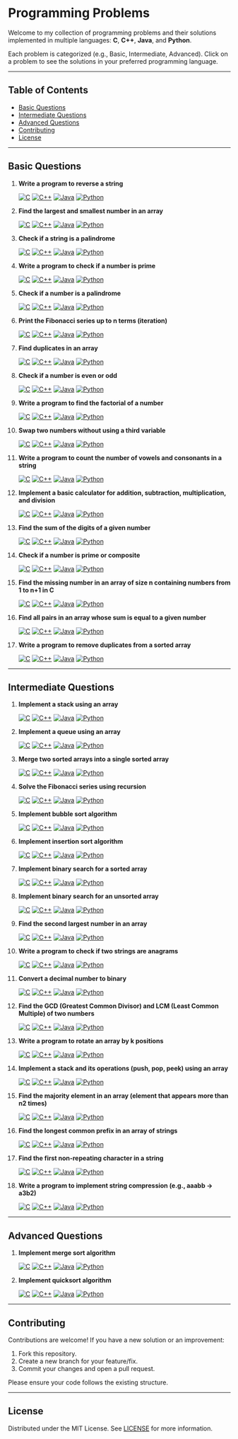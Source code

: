 # Programming Problems

Welcome to my collection of programming problems and their solutions implemented in multiple languages: **C**, **C++**, **Java**, and **Python**.

Each problem is categorized (e.g., Basic, Intermediate, Advanced). Click on a problem to see the solutions in your preferred programming language.

---

## Table of Contents

- [Basic Questions](#basic-questions)
- [Intermediate Questions](#intermediate-questions)
- [Advanced Questions](#advanced-questions)
- [Contributing](#contributing)
- [License](#license)

---

## Basic Questions

1. **Write a program to reverse a string**

   <a href="./Basic/1.Write a program to reverse a string/Solution.c" target="_blank"><img src="https://img.shields.io/badge/C-View_Solution-blue" alt="C"></a> <a href="./Basic/1.Write a program to reverse a string/Solution.cpp" target="_blank"><img src="https://img.shields.io/badge/C++-View_Solution-blue" alt="C++"></a> <a href="./Basic/1.Write a program to reverse a string/Solution.java" target="_blank"><img src="https://img.shields.io/badge/Java-View_Solution-blue" alt="Java"></a> <a href="./Basic/1.Write a program to reverse a string/Solution.py" target="_blank"><img src="https://img.shields.io/badge/Python-View_Solution-blue" alt="Python"></a>

2. **Find the largest and smallest number in an array**

   <a href="./Basic/2.Find the largest and smallest number in an array/Solution.c" target="_blank"><img src="https://img.shields.io/badge/C-View_Solution-blue" alt="C"></a> <a href="./Basic/2.Find the largest and smallest number in an array/Solution.cpp" target="_blank"><img src="https://img.shields.io/badge/C++-View_Solution-blue" alt="C++"></a> <a href="./Basic/2.Find the largest and smallest number in an array/Solution.java" target="_blank"><img src="https://img.shields.io/badge/Java-View_Solution-blue" alt="Java"></a> <a href="./Basic/2.Find the largest and smallest number in an array/Solution.py" target="_blank"><img src="https://img.shields.io/badge/Python-View_Solution-blue" alt="Python"></a>

3. **Check if a string is a palindrome**

   <a href="./Basic/3.Check if a string is a palindrome/Solution.c" target="_blank"><img src="https://img.shields.io/badge/C-View_Solution-blue" alt="C"></a> <a href="./Basic/3.Check if a string is a palindrome/Solution.cpp" target="_blank"><img src="https://img.shields.io/badge/C++-View_Solution-blue" alt="C++"></a> <a href="./Basic/3.Check if a string is a palindrome/Solution.java" target="_blank"><img src="https://img.shields.io/badge/Java-View_Solution-blue" alt="Java"></a> <a href="./Basic/3.Check if a string is a palindrome/Solution.py" target="_blank"><img src="https://img.shields.io/badge/Python-View_Solution-blue" alt="Python"></a>

4. **Write a program to check if a number is prime**

   <a href="./Basic/4.Write a program to check if a number is prime/Solution.c" target="_blank"><img src="https://img.shields.io/badge/C-View_Solution-blue" alt="C"></a> <a href="./Basic/4.Write a program to check if a number is prime/Solution.cpp" target="_blank"><img src="https://img.shields.io/badge/C++-View_Solution-blue" alt="C++"></a> <a href="./Basic/4.Write a program to check if a number is prime/Solution.java" target="_blank"><img src="https://img.shields.io/badge/Java-View_Solution-blue" alt="Java"></a> <a href="./Basic/4.Write a program to check if a number is prime/Solution.py" target="_blank"><img src="https://img.shields.io/badge/Python-View_Solution-blue" alt="Python"></a>

5. **Check if a number is a palindrome**

   <a href="./Basic/5.Check if a number is a palindrome/Solution.c" target="_blank"><img src="https://img.shields.io/badge/C-View_Solution-blue" alt="C"></a> <a href="./Basic/5.Check if a number is a palindrome/Solution.cpp" target="_blank"><img src="https://img.shields.io/badge/C++-View_Solution-blue" alt="C++"></a> <a href="./Basic/5.Check if a number is a palindrome/Solution.java" target="_blank"><img src="https://img.shields.io/badge/Java-View_Solution-blue" alt="Java"></a> <a href="./Basic/5.Check if a number is a palindrome/Solution.py" target="_blank"><img src="https://img.shields.io/badge/Python-View_Solution-blue" alt="Python"></a>

6. **Print the Fibonacci series up to n terms (iteration)**

   <a href="./Basic/6. Print the Fibonacci series up to n terms (iteration)/Solution.c" target="_blank"><img src="https://img.shields.io/badge/C-View_Solution-blue" alt="C"></a> <a href="./Basic/6. Print the Fibonacci series up to n terms (iteration)/Solution.cpp" target="_blank"><img src="https://img.shields.io/badge/C++-View_Solution-blue" alt="C++"></a> <a href="./Basic/6. Print the Fibonacci series up to n terms (iteration)/Solution.java" target="_blank"><img src="https://img.shields.io/badge/Java-View_Solution-blue" alt="Java"></a> <a href="./Basic/6. Print the Fibonacci series up to n terms (iteration)/Solution.py" target="_blank"><img src="https://img.shields.io/badge/Python-View_Solution-blue" alt="Python"></a>

7. **Find duplicates in an array**

   <a href="./Basic/7.Find duplicates in an array/Solution.c" target="_blank"><img src="https://img.shields.io/badge/C-View_Solution-blue" alt="C"></a> <a href="./Basic/7.Find duplicates in an array/Solution.cpp" target="_blank"><img src="https://img.shields.io/badge/C++-View_Solution-blue" alt="C++"></a> <a href="./Basic/7.Find duplicates in an array/Solution.java" target="_blank"><img src="https://img.shields.io/badge/Java-View_Solution-blue" alt="Java"></a> <a href="./Basic/7.Find duplicates in an array/Solution.py" target="_blank"><img src="https://img.shields.io/badge/Python-View_Solution-blue" alt="Python"></a>

8. **Check if a number is even or odd**

   <a href="./Basic/8.Check if a number is even or odd/Solution.c" target="_blank"><img src="https://img.shields.io/badge/C-View_Solution-blue" alt="C"></a> <a href="./Basic/8.Check if a number is even or odd/Solution.cpp" target="_blank"><img src="https://img.shields.io/badge/C++-View_Solution-blue" alt="C++"></a> <a href="./Basic/8.Check if a number is even or odd/Solution.java" target="_blank"><img src="https://img.shields.io/badge/Java-View_Solution-blue" alt="Java"></a> <a href="./Basic/8.Check if a number is even or odd/Solution.py" target="_blank"><img src="https://img.shields.io/badge/Python-View_Solution-blue" alt="Python"></a>

9. **Write a program to find the factorial of a number**

   <a href="./Basic/9.Write a program to find the factorial of a number/Solution.c" target="_blank"><img src="https://img.shields.io/badge/C-View_Solution-blue" alt="C"></a> <a href="./Basic/9.Write a program to find the factorial of a number/Solution.cpp" target="_blank"><img src="https://img.shields.io/badge/C++-View_Solution-blue" alt="C++"></a> <a href="./Basic/9.Write a program to find the factorial of a number/Solution.java" target="_blank"><img src="https://img.shields.io/badge/Java-View_Solution-blue" alt="Java"></a> <a href="./Basic/9.Write a program to find the factorial of a number/Solution.py" target="_blank"><img src="https://img.shields.io/badge/Python-View_Solution-blue" alt="Python"></a>

10. **Swap two numbers without using a third variable**

    <a href="./Basic/10.Swap two numbers without using a third variable/Solution.c" target="_blank"><img src="https://img.shields.io/badge/C-View_Solution-blue" alt="C"></a> <a href="./Basic/10.Swap two numbers without using a third variable/Solution.cpp" target="_blank"><img src="https://img.shields.io/badge/C++-View_Solution-blue" alt="C++"></a> <a href="./Basic/10.Swap two numbers without using a third variable/Solution.java" target="_blank"><img src="https://img.shields.io/badge/Java-View_Solution-blue" alt="Java"></a> <a href="./Basic/10.Swap two numbers without using a third variable/Solution.py" target="_blank"><img src="https://img.shields.io/badge/Python-View_Solution-blue" alt="Python"></a>

11. **Write a program to count the number of vowels and consonants in a string**

    <a href="./Basic/11.Write a program to count the number of vowels and consonants in a string/Solution.c" target="_blank"><img src="https://img.shields.io/badge/C-View_Solution-blue" alt="C"></a> <a href="./Basic11.Write a program to count the number of vowels and consonants in a string/Solution.cpp" target="_blank"><img src="https://img.shields.io/badge/C++-View_Solution-blue" alt="C++"></a> <a href="./Basic/11.Write a program to count the number of vowels and consonants in a string/Solution.java" target="_blank"><img src="https://img.shields.io/badge/Java-View_Solution-blue" alt="Java"></a> <a href="./Basic/11.Write a program to count the number of vowels and consonants in a string/Solution.py" target="_blank"><img src="https://img.shields.io/badge/Python-View_Solution-blue" alt="Python"></a>

12. **Implement a basic calculator for addition, subtraction, multiplication, and division**

    <a href="./Basic/12.Implement a basic calculator for addition, subtraction, multiplication, and division/Solution.c" target="_blank"><img src="https://img.shields.io/badge/C-View_Solution-blue" alt="C"></a> <a href="./Basic/12.Implement a basic calculator for addition, subtraction, multiplication, and division/Solution.cpp" target="_blank"><img src="https://img.shields.io/badge/C++-View_Solution-blue" alt="C++"></a> <a href="./Basic/12.Implement a basic calculator for addition, subtraction, multiplication, and division/Solution.java" target="_blank"><img src="https://img.shields.io/badge/Java-View_Solution-blue" alt="Java"></a> <a href="./Basic/12.Implement a basic calculator for addition, subtraction, multiplication, and division/Solution.py" target="_blank"><img src="https://img.shields.io/badge/Python-View_Solution-blue" alt="Python"></a>

13. **Find the sum of the digits of a given number**

    <a href="./Basic/13.Find the sum of the digits of a given number/Solution.c" target="_blank"><img src="https://img.shields.io/badge/C-View_Solution-blue" alt="C"></a> <a href="./Basic/13.Find the sum of the digits of a given number/Solution.cpp" target="_blank"><img src="https://img.shields.io/badge/C++-View_Solution-blue" alt="C++"></a> <a href="./Basic/13.Find the sum of the digits of a given number/Solution.java" target="_blank"><img src="https://img.shields.io/badge/Java-View_Solution-blue" alt="Java"></a> <a href="./Basic/13.Find the sum of the digits of a given number/Solution.py" target="_blank"><img src="https://img.shields.io/badge/Python-View_Solution-blue" alt="Python"></a>

14. **Check if a number is prime or composite**

    <a href="./Basic/14.Check if a number is prime or composite/Solution.c" target="_blank"><img src="https://img.shields.io/badge/C-View_Solution-blue" alt="C"></a> <a href="./Basic/14.Check if a number is prime or composite/Solution.cpp" target="_blank"><img src="https://img.shields.io/badge/C++-View_Solution-blue" alt="C++"></a> <a href="./Basic/14.Check if a number is prime or composite/Solution.java" target="_blank"><img src="https://img.shields.io/badge/Java-View_Solution-blue" alt="Java"></a> <a href="./Basic/14.Check if a number is prime or composite/Solution.py" target="_blank"><img src="https://img.shields.io/badge/Python-View_Solution-blue" alt="Python"></a>

15. **Find the missing number in an array of size n containing numbers from 1 to n+1 in C**

    <a href="./Basic/15.Find the missing number in an array of size n containing numbers from 1 to n+1 in C/Solution.c" target="_blank"><img src="https://img.shields.io/badge/C-View_Solution-blue" alt="C"></a> <a href="./Basic/15.Find the missing number in an array of size n containing numbers from 1 to n+1 in C/Solution.cpp" target="_blank"><img src="https://img.shields.io/badge/C++-View_Solution-blue" alt="C++"></a> <a href="./Basic/15.Find the missing number in an array of size n containing numbers from 1 to n+1 in C/Solution.java" target="_blank"><img src="https://img.shields.io/badge/Java-View_Solution-blue" alt="Java"></a> <a href="./Basic/15.Find the missing number in an array of size n containing numbers from 1 to n+1 in C/Solution.py" target="_blank"><img src="https://img.shields.io/badge/Python-View_Solution-blue" alt="Python"></a>

16. **Find all pairs in an array whose sum is equal to a given number**

    <a href="./Basic/16.Find all pairs in an array whose sum is equal to a given number/Solution.c" target="_blank"><img src="https://img.shields.io/badge/C-View_Solution-blue" alt="C"></a> <a href="./Basic/16.Find all pairs in an array whose sum is equal to a given number/Solution.cpp" target="_blank"><img src="https://img.shields.io/badge/C++-View_Solution-blue" alt="C++"></a> <a href="./Basic/16.Find all pairs in an array whose sum is equal to a given number/Solution.java" target="_blank"><img src="https://img.shields.io/badge/Java-View_Solution-blue" alt="Java"></a> <a href="./Basic/16.Find all pairs in an array whose sum is equal to a given number/Solution.py" target="_blank"><img src="https://img.shields.io/badge/Python-View_Solution-blue" alt="Python"></a>

17. **Write a program to remove duplicates from a sorted array**

    <a href="./Basic/17.Write a program to remove duplicates from a sorted array/Solution.c" target="_blank"><img src="https://img.shields.io/badge/C-View_Solution-blue" alt="C"></a> <a href="./Basic/17.Write a program to remove duplicates from a sorted array/Solution.cpp" target="_blank"><img src="https://img.shields.io/badge/C++-View_Solution-blue" alt="C++"></a> <a href="./Basic/17.Write a program to remove duplicates from a sorted array/Solution.java" target="_blank"><img src="https://img.shields.io/badge/Java-View_Solution-blue" alt="Java"></a> <a href="./Basic/17.Write a program to remove duplicates from a sorted array/Solution.py" target="_blank"><img src="https://img.shields.io/badge/Python-View_Solution-blue" alt="Python"></a>

---

## Intermediate Questions

1. **Implement a stack using an array**

   <a href="./Intermediate/1.Implement a stack using an array/Solution.c" target="_blank"><img src="https://img.shields.io/badge/C-View_Solution-blue" alt="C"></a> <a href="./Intermediate/1.Implement a stack using an array/Solution.cpp" target="_blank"><img src="https://img.shields.io/badge/C++-View_Solution-blue" alt="C++"></a> <a href="./Intermediate/1.Implement a stack using an array/Solution.java" target="_blank"><img src="https://img.shields.io/badge/Java-View_Solution-blue" alt="Java"></a> <a href="./Intermediate/1.Implement a stack using an array/Solution.py" target="_blank"><img src="https://img.shields.io/badge/Python-View_Solution-blue" alt="Python"></a>

2. **Implement a queue using an array**

   <a href="./Intermediate/2.Implement a queue using an array/Solution.c" target="_blank"><img src="https://img.shields.io/badge/C-View_Solution-blue" alt="C"></a> <a href="./Intermediate/2.Implement a queue using an array/Solution.cpp" target="_blank"><img src="https://img.shields.io/badge/C++-View_Solution-blue" alt="C++"></a> <a href="./Intermediate/2.Implement a queue using an array/Solution.java" target="_blank"><img src="https://img.shields.io/badge/Java-View_Solution-blue" alt="Java"></a> <a href="./Intermediate/2.Implement a queue using an array/Solution.py" target="_blank"><img src="https://img.shields.io/badge/Python-View_Solution-blue" alt="Python"></a>

3. **Merge two sorted arrays into a single sorted array**

   <a href="./Intermediate/3.Merge two sorted arrays into a single sorted array/Solution.c" target="_blank"><img src="https://img.shields.io/badge/C-View_Solution-blue" alt="C"></a> <a href="./Intermediate/3.Merge two sorted arrays into a single sorted array/Solution.cpp" target="_blank"><img src="https://img.shields.io/badge/C++-View_Solution-blue" alt="C++"></a> <a href="./Intermediate/3.Merge two sorted arrays into a single sorted array/Solution.java" target="_blank"><img src="https://img.shields.io/badge/Java-View_Solution-blue" alt="Java"></a> <a href="./Intermediate/3.Merge two sorted arrays into a single sorted array/Solution.py" target="_blank"><img src="https://img.shields.io/badge/Python-View_Solution-blue" alt="Python"></a>

4. **Solve the Fibonacci series using recursion**

   <a href="./Intermediate/4.Solve the Fibonacci series using recursion/Solution.c" target="_blank"><img src="https://img.shields.io/badge/C-View_Solution-blue" alt="C"></a> <a href="./Intermediate/4.Solve the Fibonacci series using recursion/Solution.cpp" target="_blank"><img src="https://img.shields.io/badge/C++-View_Solution-blue" alt="C++"></a> <a href="./Intermediate/4.Solve the Fibonacci series using recursion/Solution.java" target="_blank"><img src="https://img.shields.io/badge/Java-View_Solution-blue" alt="Java"></a> <a href="./Intermediate/4.Solve the Fibonacci series using recursion/Solution.py" target="_blank"><img src="https://img.shields.io/badge/Python-View_Solution-blue" alt="Python"></a>

5. **Implement bubble sort algorithm**

   <a href="./Intermediate/5.Implement bubble sort algorithm/Solution.c" target="_blank"><img src="https://img.shields.io/badge/C-View_Solution-blue" alt="C"></a> <a href="./Intermediate/5.Implement bubble sort algorithm/Solution.cpp" target="_blank"><img src="https://img.shields.io/badge/C++-View_Solution-blue" alt="C++"></a> <a href="./Intermediate/5.Implement bubble sort algorithm/Solution.java" target="_blank"><img src="https://img.shields.io/badge/Java-View_Solution-blue" alt="Java"></a> <a href="./Intermediate/5.Implement bubble sort algorithm/Solution.py" target="_blank"><img src="https://img.shields.io/badge/Python-View_Solution-blue" alt="Python"></a>

6. **Implement insertion sort algorithm**

   <a href="./Intermediate/6.Implement insertion sort algorithm/Solution.c" target="_blank"><img src="https://img.shields.io/badge/C-View_Solution-blue" alt="C"></a> <a href="./Intermediate/6.Implement insertion sort algorithm/Solution.cpp" target="_blank"><img src="https://img.shields.io/badge/C++-View_Solution-blue" alt="C++"></a> <a href="./Intermediate/6.Implement insertion sort algorithm/Solution.java" target="_blank"><img src="https://img.shields.io/badge/Java-View_Solution-blue" alt="Java"></a> <a href="./Intermediate/6.Implement insertion sort algorithm/Solution.py" target="_blank"><img src="https://img.shields.io/badge/Python-View_Solution-blue" alt="Python"></a>

7. **Implement binary search for a sorted array**

   <a href="./Intermediate/7.Implement binary search for a sorted array/Solution.c" target="_blank"><img src="https://img.shields.io/badge/C-View_Solution-blue" alt="C"></a> <a href="./Intermediate/7.Implement binary search for a sorted array/Solution.cpp" target="_blank"><img src="https://img.shields.io/badge/C++-View_Solution-blue" alt="C++"></a> <a href="./Intermediate/7.Implement binary search for a sorted array/Solution.java" target="_blank"><img src="https://img.shields.io/badge/Java-View_Solution-blue" alt="Java"></a> <a href="./Intermediate/7.Implement binary search for a sorted array/Solution.py" target="_blank"><img src="https://img.shields.io/badge/Python-View_Solution-blue" alt="Python"></a>

8. **Implement binary search for an unsorted array**

   <a href="./Intermediate/8.Implement binary search for an unsorted array/Solution.c" target="_blank"><img src="https://img.shields.io/badge/C-View_Solution-blue" alt="C"></a> <a href="./Intermediate/8.Implement binary search for an unsorted array/Solution.cpp" target="_blank"><img src="https://img.shields.io/badge/C++-View_Solution-blue" alt="C++"></a> <a href="./Intermediate/8.Implement binary search for an unsorted array/Solution.java" target="_blank"><img src="https://img.shields.io/badge/Java-View_Solution-blue" alt="Java"></a> <a href="./Intermediate/8.Implement binary search for an unsorted array/Solution.py" target="_blank"><img src="https://img.shields.io/badge/Python-View_Solution-blue" alt="Python"></a>

9. **Find the second largest number in an array**

   <a href="./Intermediate/9.Find the second largest number in an array/Solution.c" target="_blank"><img src="https://img.shields.io/badge/C-View_Solution-blue" alt="C"></a> <a href="./Intermediate/9.Find the second largest number in an array/Solution.cpp" target="_blank"><img src="https://img.shields.io/badge/C++-View_Solution-blue" alt="C++"></a> <a href="./Intermediate/9.Find the second largest number in an array/Solution.java" target="_blank"><img src="https://img.shields.io/badge/Java-View_Solution-blue" alt="Java"></a> <a href="./Intermediate/9.Find the second largest number in an array/Solution.py" target="_blank"><img src="https://img.shields.io/badge/Python-View_Solution-blue" alt="Python"></a>

10. **Write a program to check if two strings are anagrams**

    <a href="./Intermediate/10.Write a program to check if two strings are anagrams/Solution.c" target="_blank"><img src="https://img.shields.io/badge/C-View_Solution-blue" alt="C"></a> <a href="./Intermediate/10.Write a program to check if two strings are anagrams/Solution.cpp" target="_blank"><img src="https://img.shields.io/badge/C++-View_Solution-blue" alt="C++"></a> <a href="./Intermediate/10.Write a program to check if two strings are anagrams/Solution.java" target="_blank"><img src="https://img.shields.io/badge/Java-View_Solution-blue" alt="Java"></a> <a href="./Intermediate/10.Write a program to check if two strings are anagrams/Solution.py" target="_blank"><img src="https://img.shields.io/badge/Python-View_Solution-blue" alt="Python"></a>

11. **Convert a decimal number to binary**

    <a href="./Intermediate/11.Convert a decimal number to binary/Solution.c" target="_blank"><img src="https://img.shields.io/badge/C-View_Solution-blue" alt="C"></a> <a href="./Intermediate/11.Convert a decimal number to binary/Solution.cpp" target="_blank"><img src="https://img.shields.io/badge/C++-View_Solution-blue" alt="C++"></a> <a href="./Intermediate/11.Convert a decimal number to binary/Solution.java" target="_blank"><img src="https://img.shields.io/badge/Java-View_Solution-blue" alt="Java"></a> <a href="./Intermediate/11.Convert a decimal number to binary/Solution.py" target="_blank"><img src="https://img.shields.io/badge/Python-View_Solution-blue" alt="Python"></a>

12. **Find the GCD (Greatest Common Divisor) and LCM (Least Common Multiple) of two numbers**

    <a href="./Intermediate/12.Find the GCD (Greatest Common Divisor) and LCM (Least Common Multiple) of two numbers/Solution.c" target="_blank"><img src="https://img.shields.io/badge/C-View_Solution-blue" alt="C"></a> <a href="./Intermediate/12.Find the GCD (Greatest Common Divisor) and LCM (Least Common Multiple) of two numbers/Solution.cpp" target="_blank"><img src="https://img.shields.io/badge/C++-View_Solution-blue" alt="C++"></a> <a href="./Intermediate/12.Find the GCD (Greatest Common Divisor) and LCM (Least Common Multiple) of two numbers/Solution.java" target="_blank"><img src="https://img.shields.io/badge/Java-View_Solution-blue" alt="Java"></a> <a href="./Intermediate/12.Find the GCD (Greatest Common Divisor) and LCM (Least Common Multiple) of two numbers/Solution.py" target="_blank"><img src="https://img.shields.io/badge/Python-View_Solution-blue" alt="Python"></a>

13. **Write a program to rotate an array by k positions**

    <a href="./Intermediate/13.Write a program to rotate an array by k positions/Solution.c" target="_blank"><img src="https://img.shields.io/badge/C-View_Solution-blue" alt="C"></a> <a href="./Intermediate/13.Write a program to rotate an array by k positions/Solution.cpp" target="_blank"><img src="https://img.shields.io/badge/C++-View_Solution-blue" alt="C++"></a> <a href="./Intermediate/13.Write a program to rotate an array by k positions/Solution.java" target="_blank"><img src="https://img.shields.io/badge/Java-View_Solution-blue" alt="Java"></a> <a href="./Intermediate/13.Write a program to rotate an array by k positions/Solution.py" target="_blank"><img src="https://img.shields.io/badge/Python-View_Solution-blue" alt="Python"></a>

14. **Implement a stack and its operations (push, pop, peek) using an array**

    <a href="./Intermediate/14.Implement a stack and its operations (push, pop, peek) using an array/Solution.c" target="_blank"><img src="https://img.shields.io/badge/C-View_Solution-blue" alt="C"></a> <a href="./Intermediate/14.Implement a stack and its operations (push, pop, peek) using an array/Solution.cpp" target="_blank"><img src="https://img.shields.io/badge/C++-View_Solution-blue" alt="C++"></a> <a href="./Intermediate/14.Implement a stack and its operations (push, pop, peek) using an array/Solution.java" target="_blank"><img src="https://img.shields.io/badge/Java-View_Solution-blue" alt="Java"></a> <a href="./Intermediate/14.Implement a stack and its operations (push, pop, peek) using an array/Solution.py" target="_blank"><img src="https://img.shields.io/badge/Python-View_Solution-blue" alt="Python"></a>

15. **Find the majority element in an array (element that appears more than n2 times)**

    <a href="./Intermediate/15.Find the majority element in an array (element that appears more than n2 times)/Solution.c" target="_blank"><img src="https://img.shields.io/badge/C-View_Solution-blue" alt="C"></a> <a href="./Intermediate/15.Find the majority element in an array (element that appears more than n2 times)/Solution.cpp" target="_blank"><img src="https://img.shields.io/badge/C++-View_Solution-blue" alt="C++"></a> <a href="./Intermediate/15.Find the majority element in an array (element that appears more than n2 times)/Solution.java" target="_blank"><img src="https://img.shields.io/badge/Java-View_Solution-blue" alt="Java"></a> <a href="./Intermediate/15.Find the majority element in an array (element that appears more than n2 times)/Solution.py" target="_blank"><img src="https://img.shields.io/badge/Python-View_Solution-blue" alt="Python"></a>

16. **Find the longest common prefix in an array of strings**

    <a href="./Intermediate/16.Find the longest common prefix in an array of strings/Solution.c" target="_blank"><img src="https://img.shields.io/badge/C-View_Solution-blue" alt="C"></a> <a href="./Intermediate/16.Find the longest common prefix in an array of strings/Solution.cpp" target="_blank"><img src="https://img.shields.io/badge/C++-View_Solution-blue" alt="C++"></a> <a href="./Intermediate/16.Find the longest common prefix in an array of strings/Solution.java" target="_blank"><img src="https://img.shields.io/badge/Java-View_Solution-blue" alt="Java"></a> <a href="./Intermediate/16.Find the longest common prefix in an array of strings/Solution.py" target="_blank"><img src="https://img.shields.io/badge/Python-View_Solution-blue" alt="Python"></a>

17. **Find the first non-repeating character in a string**

    <a href="./Intermediate/Find the first non-repeating character in a string/Solution.c" target="_blank"><img src="https://img.shields.io/badge/C-View_Solution-blue" alt="C"></a> <a href="./Intermediate/17.Find the first non-repeating character in a string/Solution.cpp" target="_blank"><img src="https://img.shields.io/badge/C++-View_Solution-blue" alt="C++"></a> <a href="./Intermediate/17.Find the first non-repeating character in a string/Solution.java" target="_blank"><img src="https://img.shields.io/badge/Java-View_Solution-blue" alt="Java"></a> <a href="./Intermediate/17.Find the first non-repeating character in a string/Solution.py" target="_blank"><img src="https://img.shields.io/badge/Python-View_Solution-blue" alt="Python"></a>

18. **Write a program to implement string compression (e.g., aaabb → a3b2)**

    <a href="./Intermediate/18.Write a program to implement string compression (e.g., aaabb → a3b2)/Solution.c" target="_blank"><img src="https://img.shields.io/badge/C-View_Solution-blue" alt="C"></a> <a href="./Intermediate/18.Write a program to implement string compression (e.g., aaabb → a3b2)/Solution.cpp" target="_blank"><img src="https://img.shields.io/badge/C++-View_Solution-blue" alt="C++"></a> <a href="./Intermediate/18.Write a program to implement string compression (e.g., aaabb → a3b2)/Solution.java" target="_blank"><img src="https://img.shields.io/badge/Java-View_Solution-blue" alt="Java"></a> <a href="./Intermediate/18.Write a program to implement string compression (e.g., aaabb → a3b2)/Solution.py" target="_blank"><img src="https://img.shields.io/badge/Python-View_Solution-blue" alt="Python"></a>

---

## Advanced Questions

1. **Implement merge sort algorithm**

   <a href="./Advance/1.Implement merge sort algorithm/Solution.c" target="_blank"><img src="https://img.shields.io/badge/C-View_Solution-blue" alt="C"></a> <a href="./Advance/1.Implement merge sort algorithm/Solution.cpp" target="_blank"><img src="https://img.shields.io/badge/C++-View_Solution-blue" alt="C++"></a> <a href="./Advance/1.Implement merge sort algorithm/Solution.java" target="_blank"><img src="https://img.shields.io/badge/Java-View_Solution-blue" alt="Java"></a> <a href="./Advance/1.Implement merge sort algorithm/Solution.py" target="_blank"><img src="https://img.shields.io/badge/Python-View_Solution-blue" alt="Python"></a>

2. **Implement quicksort algorithm**

   <a href="./Advance/2.Implement quicksort algorithm/Solution.c" target="_blank"><img src="https://img.shields.io/badge/C-View_Solution-blue" alt="C"></a> <a href="./Advance/2.Implement quicksort algorithm/Solution.cpp" target="_blank"><img src="https://img.shields.io/badge/C++-View_Solution-blue" alt="C++"></a> <a href="./Advance/2.Implement quicksort algorithm/Solution.java" target="_blank"><img src="https://img.shields.io/badge/Java-View_Solution-blue" alt="Java"></a> <a href="./Advance/2.Implement quicksort algorithm/Solution.py" target="_blank"><img src="https://img.shields.io/badge/Python-View_Solution-blue" alt="Python"></a>

---

## Contributing

Contributions are welcome! If you have a new solution or an improvement:

1. Fork this repository.
2. Create a new branch for your feature/fix.
3. Commit your changes and open a pull request.

Please ensure your code follows the existing structure.

---

## License

Distributed under the MIT License. See [LICENSE](LICENSE) for more information.
